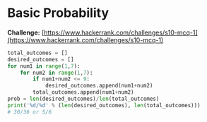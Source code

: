 # Basic Probability

**Challenge:** [https://www.hackerrank.com/challenges/s10-mcq-1](https://www.hackerrank.com/challenges/s10-mcq-1)

```python
total_outcomes = []
desired_outcomes = []
for num1 in range(1,7):
    for num2 in range(1,7):
        if num1+num2 <= 9:
            desired_outcomes.append(num1+num2)
        total_outcomes.append(num1+num2)
prob = len(desired_outcomes)/len(total_outcomes)
print('%d/%d' % (len(desired_outcomes), len(total_outcomes)))
# 30/36 or 5/6
```